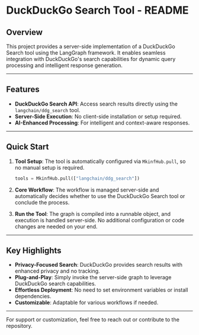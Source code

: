# DuckDuckGo Search Tool - README

## Overview

This project provides a server-side implementation of a DuckDuckGo Search tool using the LangGraph framework. It enables seamless integration with DuckDuckGo's search capabilities for dynamic query processing and intelligent response generation.

---

## Features

- **DuckDuckGo Search API**: Access search results directly using the `langchain/ddg_search` tool.
- **Server-Side Execution**: No client-side installation or setup required.
- **AI-Enhanced Processing**: For intelligent and context-aware responses.

---

## Quick Start

1. **Tool Setup**:
   The tool is automatically configured via `MkinfHub.pull`, so no manual setup is required.

   ```python
   tools = MkinfHub.pull(["langchain/ddg_search"])
   ```

2. **Core Workflow**:
   The workflow is managed server-side and automatically decides whether to use the DuckDuckGo Search tool or conclude the process.

3. **Run the Tool**:
   The graph is compiled into a runnable object, and execution is handled server-side. No additional configuration or code changes are needed on your end.

---

## Key Highlights

- **Privacy-Focused Search**: DuckDuckGo provides search results with enhanced privacy and no tracking.
- **Plug-and-Play**: Simply invoke the server-side graph to leverage DuckDuckGo search capabilities.
- **Effortless Deployment**: No need to set environment variables or install dependencies.
- **Customizable**: Adaptable for various workflows if needed.

---

For support or customization, feel free to reach out or contribute to the repository.